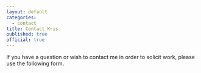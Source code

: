 ```yaml
---
layout: default
categories: 
  - contact
title: Contact Kris
published: true
official: true
---
```


If you have a question or wish to contact me in order to solicit work, please use the following form.